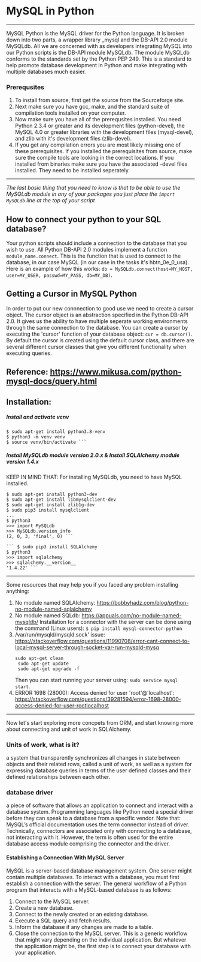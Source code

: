 # MySQL in Python #
---
MySQL Python is the MySQL driver for the Python language. It is broken down into two parts, a wrapper library _mysql and the DB-API 2.0 module MySQLdb. All we are concerned with as developers integrating MySQL into our Python scripts is the DB-API module MySQLdb.
The module MySQLdb conforms to the standards set by the Python PEP 249. This is a standard to help promote database development in Python and make integrating with multiple databases much easier.
### Prerequsites ###
1. To install from source, first get the source from the Sourceforge site. 
2. Next make sure you have gcc, make, and the standard suite of compilation tools installed on your computer.
3. Now make sure you have all of the prerequsites installed. You need Python 2.3.4 or greater and its development files (python-devel), the MySQL 4.0 or greater libraries with the development files (mysql-devel), and zlib with it's development files (zlib-devel).
4. If you get any compilation errors you are most likely missing one of these prerequisites. If you installed the prerequisites from source, make sure the compile tools are looking in the correct locations. If you installed from binaries make sure you have the associated -devel files installed. They need to be installed seperately.
---
_The last basic thing that you need to know is that to be able to use the MySQLdb module in any of your packages you just place the ``` import MySQLdb ``` line at the top of your script_
## How to connect your python to your SQL database? ##
Your python scripts should include a connection to the database that you wish to use. All Python DB-API 2.0 modules implement a function ``` module_name.connect ```. This is the function that is used to connect to the database, in our case MySQL (in our case in the tasks it's hbtn_0e_0_usa).
Here is an example of how this works: ``` db = MySQLdb.connect(host=MY_HOST, user=MY_USER, passwd=MY_PASS, db=MY_DB) ```.
## Getting a Cursor in MySQL Python ##
In order to put our new connnection to good use we need to create a cursor object. The cursor object is an abstraction specified in the Python DB-API 2.0. It gives us the ability to have multiple seperate working environments through the same connection to the database. You can create a cursor by executing the 'cursor' function of your database object: ``` cur = db.cursor() ```. By default the cursor is created using the default cursor class, and there are several different cursor classes that give you different functionality when executing queries.

Reference: https://www.mikusa.com/python-mysql-docs/query.html
---
## Installation: ##
##### Install and activate venv #####

    $ sudo apt-get install python3.8-venv
    $ python3 -m venv venv
    $ source venv/bin/activate ```
##### Install MySQLdb module version 2.0.x & Install SQLAlchemy module version 1.4.x #####
KEEP IN MIND THAT: For installing MySQLdb, you need to have MySQL installed.

```
$ sudo apt-get install python3-dev
$ sudo apt-get install libmysqlclient-dev
$ sudo apt-get install zlib1g-dev
$ sudo pip3 install mysqlclient
...
$ python3
>>> import MySQLdb
>>> MySQLdb.version_info 
(2, 0, 3, 'final', 0) ```

``` $ sudo pip3 install SQLAlchemy
$ python3
>>> import sqlalchemy
>>> sqlalchemy.__version__ 
'1.4.22' ```
```
---
Some resources that may help you if you faced any problem installing anything:
1. No module named SQLAlchemy: https://bobbyhadz.com/blog/python-no-module-named-sqlalchemy
2. No module named SQLdb: https://appuals.com/no-module-named-mysqldb/
Installation for a connector with the server can be done using the command (Linux users):
``` $ pip install mysql-connector-python ```
3. /var/run/mysqld/mysqld.sock' issue: https://stackoverflow.com/questions/11990708/error-cant-connect-to-local-mysql-server-through-socket-var-run-mysqld-mysq
   ```
   sudo apt-get clean
    sudo apt-get update
    sudo apt-get upgrade -f
   ```
   Then you can start running your server using: ``` sudo service mysql start ```.
4. ERROR 1698 (28000): Access denied for user 'root'@'localhost': https://stackoverflow.com/questions/39281594/error-1698-28000-access-denied-for-user-rootlocalhost
---
   Now let's start exploring more concpets from ORM, and start knowing more about connecting and unit of work in SQLAlchemy.
### Units of work, what is it? ###
a system that transparently synchronizes all changes in state between objects and their related rows, called a unit of work, as well as a system for expressing database queries in terms of the user defined classes and their defined relationships between each other.

### database driver ###
a piece of software that allows an application to connect and interact with a database system. Programming languages like Python need a special driver before they can speak to a database from a specific vendor. Note that: MySQL’s official documentation uses the term connector instead of driver. Technically, connectors are associated only with connecting to a database, not interacting with it. However, the term is often used for the entire database access module comprising the connector and the driver.
#### Establishing a Connection With MySQL Server ####
MySQL is a server-based database management system. One server might contain multiple databases. To interact with a database, you must first establish a connection with the server. The general workflow of a Python program that interacts with a MySQL-based database is as follows:
1. Connect to the MySQL server.
2. Create a new database.
3. Connect to the newly created or an existing database.
4. Execute a SQL query and fetch results.
5. Inform the database if any changes are made to a table.
6. Close the connection to the MySQL server.
This is a generic workflow that might vary depending on the individual application. But whatever the application might be, the first step is to connect your database with your application.
